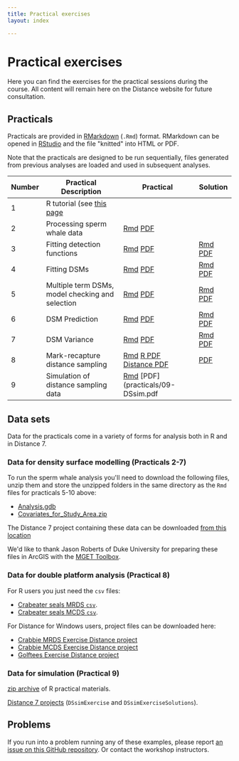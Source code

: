 ```yaml
---
title: Practical exercises
layout: index

---
```


# Practical exercises

Here you can find the exercises for the practical sessions during the course. All content will remain here on the Distance website for future consultation.

## Practicals

Practicals are provided in [RMarkdown](http://rmarkdown.rstudio.com/index.html) (`.Rmd`) format. RMarkdown can be opened in [RStudio](https://www.rstudio.com/) and the file "knitted" into HTML or PDF.

Note that the practicals are designed to be run sequentially, files generated from previous analyses are loaded and used in subsequent analyses.

Number | Practical Description                            | Practical                                                                                 | Solution                                                                                                      |
-------|--------------------------------------------------|-------------------------------------------------------------------------------------------|---------------------------------------------------------------------------------------------------------------|
1      | R tutorial (see [this page](R_tutorial.html)     |                                                                                           |                                                                                                               |
2      | Processing sperm whale data                      | [Rmd](practicals/02-process-geodata.Rmd)     [PDF](practicals/02-process-geodata.pdf)     |                                                                                                               |
3      | Fitting detection functions                      | [Rmd](practicals/03-detection-functions.Rmd) [PDF](practicals/03-detection-functions.pdf) | [Rmd](practicals/03-detection-functions-solutions.Rmd) [PDF](practicals/03-detection-functions-solutions.pdf) |
4      | Fitting DSMs                                     | [Rmd](practicals/04-simple-dsms.Rmd)         [PDF](practicals/04-simple-dsms.pdf)         | [Rmd](practicals/04-simple-dsms-solutions.Rmd)         [PDF](practicals/04-simple-dsms-solutions.pdf)         |
5      | Multiple term DSMs, model checking and selection | [Rmd](practicals/05-advanced-dsms.Rmd)       [PDF](practicals/05-advanced-dsms.pdf)       | [Rmd](practicals/05-advanced-dsms-solutions.Rmd)       [PDF](practicals/05-advanced-dsms-solutions.pdf)       |
6      | DSM Prediction                                   | [Rmd](practicals/06-prediction.Rmd)          [PDF](practicals/06-prediction.pdf)          | [Rmd](practicals/06-prediction-solutions.Rmd)          [PDF](practicals/06-prediction-solutions.pdf)          |
7      | DSM Variance                                     | [Rmd](practicals/07-variance.Rmd)            [PDF](practicals/07-variance.pdf)            | [Rmd](practicals/07-variance-solutions.Rmd)            [PDF](practicals/07-variance-solutions.pdf)            |
8      | Mark-recapture distance sampling                 | [Rmd](practicals/08-mrds-in-R.Rmd) [R PDF](practicals/08-mrds-in-R.pdf) [Distance PDF](practicals/08-mrds_in_Distance.pdf) | [PDF](practicals/08-mrds_solution.pdf) |
9      | Simulation of distance sampling data             | [Rmd](practicals/09-DSsim.Rmd) [PDF](practicals/09-DSsim.pdf                              |  |

## Data sets

Data for the practicals come in a variety of forms for analysis both in R and in Distance 7.

### Data for density surface modelling (Practicals 2-7)

To run the sperm whale analysis you'll need to download the following files, unzip them and store the unzipped folders in the same directory as the `Rmd` files for practicals 5-10 above:

- [Analysis.gdb](practicals/Analysis.gdb.zip)
- [Covariates_for_Study_Area.zip](practicals/Covariates_for_Study_Area.zip)

The Distance 7 project containing these data can be downloaded [from this location](practicals/spermwhale-Dist7.zip)

We'd like to thank Jason Roberts of Duke University for preparing these files in ArcGIS with the [MGET Toolbox](http://mgel2011-kvm.env.duke.edu/mget/).

### Data for double platform analysis (Practical 8)

For R users you just need the `csv` files:

- [Crabeater seals MRDS `csv`](practicals/crabbieMRDS.csv).
- [Crabeater seals MCDS `csv`](practicals/crabbieMCDS.csv).

For Distance for Windows users, project files can be downloaded here:

- [Crabbie MRDS Exercise Distance project](practicals/CrabbieMRDSExercise.zip)
- [Crabbie MCDS Exercise Distance project](practicals/CrabbieMCDSExercise.zip)
- [Golftees Exercise Distance project](practicals/GolfteesExercise.zip)


### Data for simulation (Practical 9)

[zip archive](practicals/simulation_exercise.zip) of R practical materials.

[Distance 7 projects](practicals/DSsim_distance_projects.zip) (`DSsimExercise` and `DSsimExerciseSolutions`).

## Problems

If you run into a problem running any of these examples, please report [an issue on this GitHub repository](https://github.com/distanceworkshops/stand-intermed-2018/issues). Or contact the workshop instructors.


